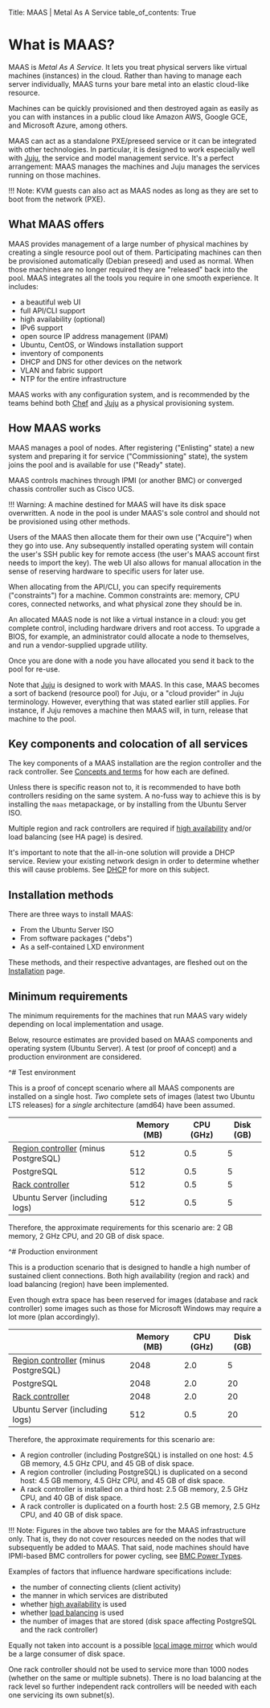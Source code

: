 Title: MAAS | Metal As A Service
table_of_contents: True


# What is MAAS?

MAAS is *Metal As A Service*. It lets you treat physical servers like virtual
machines (instances) in the cloud. Rather than having to manage each server
individually, MAAS turns your bare metal into an elastic cloud-like resource.

Machines can be quickly provisioned and then destroyed again as easily as you
can with instances in a public cloud like Amazon AWS, Google GCE, and Microsoft
Azure, among others.

MAAS can act as a standalone PXE/preseed service or it can be integrated with
other technologies. In particular, it is designed to work especially well with
[Juju](https://jujucharms.com/docs/stable/about-juju), the service and model
management service. It's a perfect arrangement: MAAS manages the machines and
Juju manages the services running on those machines.

!!! Note: KVM guests can also act as MAAS nodes as long as they are set to boot
from the network (PXE).


## What MAAS offers

MAAS provides management of a large number of physical machines by creating a
single resource pool out of them. Participating machines can then be
provisioned automatically (Debian preseed) and used as normal. When those
machines are no longer required they are "released" back into the pool. MAAS
integrates all the tools you require in one smooth experience. It includes:

- a beautiful web UI
- full API/CLI support
- high availability (optional)
- IPv6 support
- open source IP address management (IPAM)
- Ubuntu, CentOS, or Windows installation support
- inventory of components
- DHCP and DNS for other devices on the network
- VLAN and fabric support
- NTP for the entire infrastructure

MAAS works with any configuration system, and is recommended by the teams
behind both [Chef](https://www.chef.io/chef) and
[Juju](https://jujucharms.com/docs/stable/about-juju) as a physical
provisioning system.


## How MAAS works

MAAS manages a pool of nodes. After registering ("Enlisting" state) a new
system and preparing it for service ("Commissioning" state), the system joins
the pool and is available for use ("Ready" state).

MAAS controls machines through IPMI (or another BMC) or converged chassis
controller such as Cisco UCS.

!!! Warning: A machine destined for MAAS will have its disk space overwritten.
A node in the pool is under MAAS's sole control and should not be provisioned
using other methods.

Users of the MAAS then allocate them for their own use ("Acquire") when they go
into use. Any subsequently installed operating system will contain the user's
SSH public key for remote access (the user's MAAS account first needs to import
the key). The web UI also allows for manual allocation in the sense of reserving
hardware to specific users for later use.

When allocating from the API/CLI, you can specify requirements ("constraints")
for a machine. Common constraints are: memory, CPU cores, connected networks,
and what physical zone they should be in.

An allocated MAAS node is not like a virtual instance in a cloud: you get
complete control, including hardware drivers and root access. To upgrade a
BIOS, for example, an administrator could allocate a node to themselves, and
run a vendor-supplied upgrade utility.

Once you are done with a node you have allocated you send it back to the pool
for re-use.

Note that [Juju](https://jujucharms.com/docs/stable/about-juju) is designed to
work with MAAS. In this case, MAAS becomes a sort of backend (resource pool)
for Juju, or a "cloud provider" in Juju terminology. However, everything that
was stated earlier still applies. For instance, if Juju removes a machine then
MAAS will, in turn, release that machine to the pool.


## Key components and colocation of all services

The key components of a MAAS installation are the region controller and the
rack controller. See [Concepts and terms](intro-concepts.md#controllers) for
how each are defined.

Unless there is specific reason not to, it is recommended to have both
controllers residing on the same system. A no-fuss way to achieve this is by
installing the `maas` metapackage, or by installing from the Ubuntu Server ISO.

Multiple region and rack controllers are required if
[high availability](manage-ha.md) and/or load balancing (see HA page) is desired.

It's important to note that the all-in-one solution will provide a DHCP
service. Review your existing network design in order to determine whether this
will cause problems. See
[DHCP](installconfig-subnets-dhcp.md#competing-dhcp) for more on this subject.


## Installation methods

There are three ways to install MAAS:

- From the Ubuntu Server ISO
- From software packages ("debs")
- As a self-contained LXD environment

These methods, and their respective advantages, are fleshed out on the
[Installation](installconfig-install.md) page.


## Minimum requirements

The minimum requirements for the machines that run MAAS vary widely depending
on local implementation and usage.

Below, resource estimates are provided based on MAAS components and operating
system (Ubuntu Server). A test (or proof of concept) and a production
environment are considered.


^# Test environment

   This is a proof of concept scenario where all MAAS components are installed
   on a single host. *Two* complete sets of images (latest two Ubuntu
   LTS releases) for a *single* architecture (amd64) have been assumed.
   
   |                                                     | Memory (MB) | CPU (GHz) | Disk (GB) |
   | --------------------------------------------------- | ----------- | --------- | --------- |
   | [Region controller][controllers] (minus PostgreSQL) |  512        | 0.5       |  5        |
   | PostgreSQL                                          |  512        | 0.5       |  5        |
   | [Rack controller][controllers]                      |  512        | 0.5       |  5        |
   | Ubuntu Server (including logs)                      |  512        | 0.5       |  5        |

   Therefore, the approximate requirements for this scenario are: 2 GB memory,
   2 GHz CPU, and 20 GB of disk space.


^# Production environment

   This is a production scenario that is designed to handle a high number of
   sustained client connections. Both high availability (region and rack) and load
   balancing (region) have been implemented.

   Even though extra space has been reserved for images (database and rack
   controller) some images such as those for Microsoft Windows may require a lot
   more (plan accordingly).
 
   |                                                     | Memory (MB) | CPU (GHz) | Disk (GB) |
   | --------------------------------------------------- | ----------- | --------- | --------- |
   | [Region controller][controllers] (minus PostgreSQL) | 2048        | 2.0       |  5        |
   | PostgreSQL                                          | 2048        | 2.0       | 20        |
   | [Rack controller][controllers]                      | 2048        | 2.0       | 20        |
   | Ubuntu Server (including logs)                      |  512        | 0.5       | 20        |

   Therefore, the approximate requirements for this scenario are:

   - A region controller (including PostgreSQL) is installed on one host: 4.5 GB
     memory, 4.5 GHz CPU, and 45 GB of disk space.
   - A region controller (including PostgreSQL) is duplicated on a second
     host: 4.5 GB memory, 4.5 GHz CPU, and 45 GB of disk space.
   - A rack controller is installed on a third host: 2.5 GB memory, 2.5 GHz CPU,
     and 40 GB of disk space.
   - A rack controller is duplicated on a fourth host: 2.5 GB memory, 2.5 GHz CPU,
     and 40 GB of disk space.  
 
!!! Note: Figures in the above two tables are for the MAAS infrastructure only.
That is, they do not cover resources needed on the nodes that will subsequently
be added to MAAS. That said, node machines should have IPMI-based BMC
controllers for power cycling, see
[BMC Power Types](installconfig-power-types.md).

Examples of factors that influence hardware specifications include:

 - the number of connecting clients (client activity)
 - the manner in which services are distributed
 - whether [high availability](manage-ha.md) is used
 - whether [load balancing](manage-ha.md#load-balancing-(optional)) is used
 - the number of images that are stored (disk space affecting PostgreSQL and
   the rack controller)

Equally not taken into account is a possible
[local image mirror](installconfig-images-mirror.md) which would be a large
consumer of disk space.

One rack controller should not be used to service more than 1000 nodes (whether
on the same or multiple subnets). There is no load balancing at the rack level
so further independent rack controllers will be needed with each one servicing
its own subnet(s).


<!-- LINKS -->

[controllers]: intro-concepts.md#controllers
